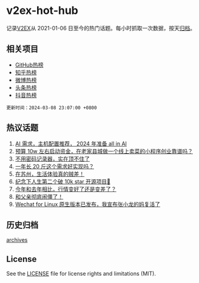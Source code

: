 # v2ex-hot-hub

 记录[V2EX](https://www.v2ex.com/)从 2021-01-06 日至今的热门话题。每小时抓取一次数据，按天[归档](archives)。
 
 ## 相关项目

- [GitHub热榜](https://github.com/snaildev/github-hot-hub)
- [知乎热榜](https://github.com/snaildev/zhihu-hot-hub)
- [微博热榜](https://github.com/snaildev/weibo-hot-hub)
- [头条热榜](https://github.com/snaildev/toutiao-hot-hub)
- [抖音热榜](https://github.com/snaildev/douyin-hot-hub)


 `更新时间：2024-03-08 23:07:00 +0800`

## 热议话题

1. [AI 需求，主机配置推荐， 2024 年准备 all in AI](https://www.v2ex.com/t/1021687)
1. [预算 10w 左右启动资金，在老家县城做一个线上卖菜的小程序创业靠谱吗？](https://www.v2ex.com/t/1021759)
1. [不用密码记录器，实在顶不住了](https://www.v2ex.com/t/1021658)
1. [一年长 20 斤这个需求好实现吗？](https://www.v2ex.com/t/1021751)
1. [在苏州，生活体验真的贼差！](https://www.v2ex.com/t/1021659)
1. [纪念下人生第二个破 10k star 开源项目🎉](https://www.v2ex.com/t/1021705)
1. [今年和去年相比，行情变好了还是变差了？](https://www.v2ex.com/t/1021672)
1. [和父亲彻底闹僵了！](https://www.v2ex.com/t/1021656)
1. [Wechat for Linux 原生版本已发布，我宣布张小龙的妈复活了](https://www.v2ex.com/t/1021682)

## 历史归档

[archives](archives)

## License

See the [LICENSE](LICENSE) file for license rights and limitations (MIT).
